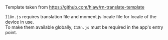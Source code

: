 Template taken from https://github.com/hiaw/rn-translate-template

`I18n.js` requires translation file and moment.js locale file for locale of the device in use.  
To make them available globally, `I18n.js` must be required in the app's entry point.
